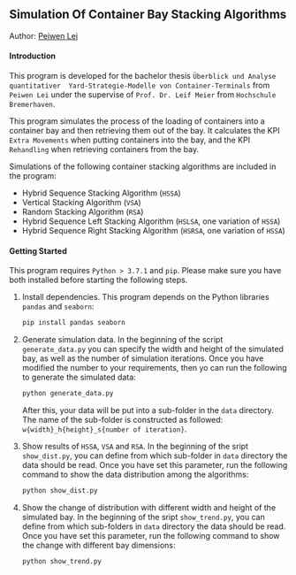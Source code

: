 ## Simulation Of Container Bay Stacking Algorithms

Author: [Peiwen Lei](mailto:peiwen.lei@hotmail.com)

#### Introduction

This program is developed for the bachelor thesis `Überblick und Analyse quantitativer 
Yard-Strategie-Modelle von Container-Terminals` from `Peiwen Lei` under the supervise of `Prof. Dr. Leif Meier` from `Hochschule Bremerhaven`.

This program simulates the process of the loading of containers into a container bay and then retrieving them out of the bay. 
It calculates the KPI `Extra Movements` when putting containers into the bay, and the KPI `Rehandling` when retrieving containers from the bay.

Simulations of the following container stacking algorithms are included in the program:
- Hybrid Sequence Stacking Algorithm (`HSSA`)
- Vertical Stacking Algorithm (`VSA`)
- Random Stacking Algorithm (`RSA`)
- Hybrid Sequence Left Stacking  Algorithm  (`HSLSA`, one variation of `HSSA`)
- Hybrid Sequence Right Stacking Algorithm (`HSRSA`, one variation of `HSSA`)

#### Getting Started

This program requires `Python > 3.7.1` and `pip`. Please make sure you have both installed before starting the following steps.

1. Install dependencies. This program depends on the Python libraries `pandas` and `seaborn`:
    ```bash
    pip install pandas seaborn
    ```

2. Generate simulation data. In the beginning of the script `generate_data.py` you can specify
the width and height of the simulated bay, as well as the number of simulation iterations.
Once you have modified the number to your requirements, then yo can run the following to generate the simulated data:
    ```bash
    python generate_data.py
    ```
   After this, your data will be put into a sub-folder in the `data` directory. The name of the sub-folder is constructed as followed: `w{width}_h{height}_s{number of iteration}`.

3. Show results of `HSSA`, `VSA` and `RSA`. In the beginning of the sript `show_dist.py`, you can define from which sub-folder in `data` directory the data should be read. 
Once you have set this parameter, run the following command to show the data distribution among the algorithms:
    ```bash
    python show_dist.py
    ```
   
4. Show the change of distribution with different width and height of the simulated bay. In the beginning of the sript `show_trend.py`, you can define from which sub-folders in `data` directory the data should be read. 
Once you have set this parameter, run the following command to show the change with different bay dimensions:
    ```bash
    python show_trend.py
    ```